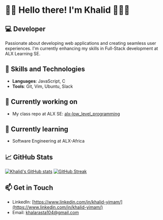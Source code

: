 👋🏾 Hello there! I'm Khalid 👨🏾‍💻
=========================================

💻 Developer
-----------------------

Passionate about developing web applications and creating seamless user experiences. I'm currently enhancing my skills in Full-Stack development at ALX Learning SE.

🚀 Skills and Technologies
--------------------------

*   **Languages**: JavaScript, C
*   **Tools**: Git, Vim, Ubuntu, Slack

🔭 Currently working on
-----------------------

*   My class repo at ALX SE: [alx-low\_level\_programming](https://github.com/pilanop/alx-low_level_programming)

🌱 Currently learning
---------------------

*   Software Engineering at ALX-Africa

📈 GitHub Stats
---------------

[![Khalid's GitHub stats](https://github-readme-stats.vercel.app/api?username=pilanop&show_icons=true&theme=dark)](https://github.com/pilanop)
[![GitHub Streak](https://github-readme-streak-stats.herokuapp.com?user=pilanop&theme=dark&mode=weekly)](https://git.io/streak-stats)

📫 Get in Touch
---------------

*   LinkedIn: [https://www.linkedin.com/in/khalid-yimam/](https://www.linkedin.com/in/khalid-yimam/)
*   Email: [khalarasta104@gmail.com](mailto:khalarasta104@gmail.com)

<!--
**pilanop/pilanop** is a ✨ _special_ ✨ repository because its `README.md` (this file) appears on your GitHub profile.

Here are some ideas to get you started:

- 🔭 I’m currently working on ...
- 🌱 I’m currently learning ...
- 👯 I’m looking to collaborate on ...
- 🤔 I’m looking for help with ...
- 💬 Ask me about ...
- 📫 How to reach me: ...
- 😄 Pronouns: ...
- ⚡ Fun fact: ...
-->
